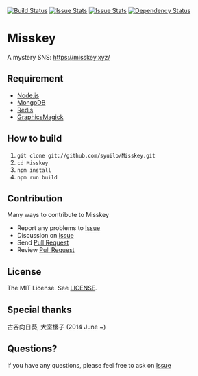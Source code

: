 [![Build Status](https://travis-ci.org/syuilo/Misskey.svg)](https://travis-ci.org/syuilo/Misskey)
[![Issue Stats](http://issuestats.com/github/syuilo/Misskey/badge/pr?style=flat)](http://issuestats.com/github/syuilo/Misskey)
[![Issue Stats](http://issuestats.com/github/syuilo/Misskey/badge/issue?style=flat)](http://issuestats.com/github/syuilo/Misskey)
[![Dependency Status](https://gemnasium.com/syuilo/Misskey.svg)](https://gemnasium.com/syuilo/Misskey)

# Misskey
A mystery SNS: https://misskey.xyz/

## Requirement
* [Node.js](https://nodejs.org)
* [MongoDB](https://www.mongodb.org)
* [Redis](http://redis.io)
* [GraphicsMagick](http://www.graphicsmagick.org)

## How to build
1. `git clone git://github.com/syuilo/Misskey.git`
2. `cd Misskey`
3. `npm install`
4. `npm run build`

## Contribution
Many ways to contribute to Misskey

* Report any problems to [Issue](https://github.com/syuilo/Misskey/issues)
* Discussion on [Issue](https://github.com/syuilo/Misskey/issues)
* Send [Pull Request](https://github.com/syuilo/Misskey/pulls)
* Review [Pull Request](https://github.com/syuilo/Misskey/pulls)

## License
The MIT License. See [LICENSE](LICENSE).

## Special thanks
古谷向日葵, 大室櫻子 (2014 June ~)

## Questions?
If you have any questions, please feel free to ask on [Issue](https://github.com/syuilo/Misskey/issues)
